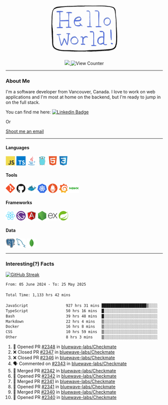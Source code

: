 <div align="center">
    <img src="./img/hello_world.webp" height="200px" width="">
    <div>
        <a href="https://www.linkedin.com/in/ajhollid">
            <img src="https://img.shields.io/badge/LinkedIn-blue"/>
        </a>
        <img src="https://komarev.com/ghpvc/?username=ajhollid&color=yellow" alt="View Counter">
    </div>
</div>

---

### About Me

I'm a software developer from Vancouver, Canada. I love to work on web applications and I'm most at home on the backend, but I'm ready to jump in on the full stack.

You can find me here: [![Linkedin Badge](https://img.shields.io/badge/-ajhollid-blue?style=flat&logo=Linkedin&logoColor=white)](https://www.linkedin.com/in/ajhollid)

Or

[Shoot me an email](mailto:ajhollid@gmail.com)

---

#### Languages

<div>
    <img src="./img/devicons/javascript-original.svg" width=30 height=30 alt="JavaScript">
    <img src="/img/devicons/typescript-original.svg" width=30 height=30 alt="TypeScript">
    <img src="./img/devicons/java-original.svg" width=30 height=30 alt="Java">
    <img src="./img/devicons/go-original.svg" width=30 height=30 alt="Golang">
    <img src="./img/devicons/html5-original.svg" width=30 height=30 alt="HTML 5">
    <img src="./img/devicons/css3-original.svg" width=30 height=30 alt="CSS 3">
</div>

#### Tools

<div>
    <img src="./img/devicons/git-original.svg" width=30 height=30 alt="Git">
    <img src="./img/devicons/github-original.svg" width=30 height=30 alt="Github">
    <img src="./img/devicons/docker-original.svg" width=30 
    height=30 alt="Docker">
    <img src="./img/devicons/kubernetes-original.svg" width=30 height=30 alt="K8">
    <img src="./img/devicons/prometheus-original.svg" width=30 height=30 alt="Prometheus">
    <img src="./img/devicons/grafana-original.svg" width=30 height=30 alt="Grafana">
    <img src="./img/devicons/nginx-original.svg" width=30 height=30 alt="Nginx">
</div>

#### Frameworks

<div>
    <img src="./img/devicons/react-original.svg" width=30 height=30 alt="React">
    <img src="./img/devicons/gatsby-original.svg" width=30 height=30 alt="Gatsby">
    <img src="./img/devicons/angularjs-original.svg" width=30 height=30 alt="AngularJS">
    <img src="./img/devicons/nodejs-original.svg" width=30 height=30 alt="NodeJS">
    <img src="./img/devicons/express-original.svg" width=30 height=30 alt="Express">
    <img src="./img/devicons/spring-original.svg" width=30 height=30 alt="Spring">
</div>

#### Data

<div>
    <img src="./img/devicons/postgresql-original.svg" width=30 height=30 alt="Postgresql">
    <img src="./img/devicons/mysql-original.svg" width=30 height=30 alt="Mysql">
    <img src="./img/devicons/mongodb-original.svg" width=30 height=30 alt="MongoDB">
</div>

---

### Interesting(?) Facts

[![GitHub Streak](http://github-readme-streak-stats.herokuapp.com?user=ajhollid)](https://git.io/streak-stats)

 <!--START_SECTION:waka-->

```txt
From: 05 June 2024 - To: 25 May 2025

Total Time: 1,133 hrs 42 mins

JavaScript                 927 hrs 31 mins ████████████████████▒░░░░   81.23 %
TypeScript                 50 hrs 16 mins  █░░░░░░░░░░░░░░░░░░░░░░░░   04.40 %
Bash                       39 hrs 48 mins  █░░░░░░░░░░░░░░░░░░░░░░░░   03.49 %
Markdown                   22 hrs 4 mins   ▒░░░░░░░░░░░░░░░░░░░░░░░░   01.93 %
Docker                     16 hrs 8 mins   ▒░░░░░░░░░░░░░░░░░░░░░░░░   01.41 %
CSS                        10 hrs 59 mins  ▒░░░░░░░░░░░░░░░░░░░░░░░░   00.96 %
Other                      8 hrs 3 mins    ▒░░░░░░░░░░░░░░░░░░░░░░░░   00.71 %
```

<!--END_SECTION:waka-->


<!--START_SECTION:activity-->
1. 💪 Opened PR [#2348](https://github.com/bluewave-labs/Checkmate/pull/2348) in [bluewave-labs/Checkmate](https://github.com/bluewave-labs/Checkmate)
2. ❌ Closed PR [#2347](https://github.com/bluewave-labs/Checkmate/pull/2347) in [bluewave-labs/Checkmate](https://github.com/bluewave-labs/Checkmate)
3. ❌ Closed PR [#2346](https://github.com/bluewave-labs/Checkmate/pull/2346) in [bluewave-labs/Checkmate](https://github.com/bluewave-labs/Checkmate)
4. 🗣 Commented on [#2343](https://github.com/bluewave-labs/Checkmate/issues/2343#issuecomment-2911000312) in [bluewave-labs/Checkmate](https://github.com/bluewave-labs/Checkmate)
5. 🎉 Merged PR [#2342](https://github.com/bluewave-labs/Checkmate/pull/2342) in [bluewave-labs/Checkmate](https://github.com/bluewave-labs/Checkmate)
6. 💪 Opened PR [#2342](https://github.com/bluewave-labs/Checkmate/pull/2342) in [bluewave-labs/Checkmate](https://github.com/bluewave-labs/Checkmate)
7. 🎉 Merged PR [#2341](https://github.com/bluewave-labs/Checkmate/pull/2341) in [bluewave-labs/Checkmate](https://github.com/bluewave-labs/Checkmate)
8. 💪 Opened PR [#2341](https://github.com/bluewave-labs/Checkmate/pull/2341) in [bluewave-labs/Checkmate](https://github.com/bluewave-labs/Checkmate)
9. 🎉 Merged PR [#2340](https://github.com/bluewave-labs/Checkmate/pull/2340) in [bluewave-labs/Checkmate](https://github.com/bluewave-labs/Checkmate)
10. 💪 Opened PR [#2340](https://github.com/bluewave-labs/Checkmate/pull/2340) in [bluewave-labs/Checkmate](https://github.com/bluewave-labs/Checkmate)
<!--END_SECTION:activity-->
